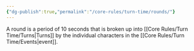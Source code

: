 ```yaml
---
{"dg-publish":true,"permalink":"/core-rules/turn-time/rounds/"}
---
```


A round is a period of 10 seconds that is broken up into [[Core Rules/Turn Time/Turns\|Turns]] by the individual characters in the [[Core Rules/Turn Time/Events\|event]].